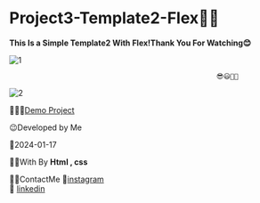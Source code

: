 # Project3-Template2-Flex👩‍💻

**This Is a Simple Template2 With Flex!Thank You For Watching😊**

![1](https://github.com/fatemeMohamadian/Project3-Template2-Flex/assets/155579918/296ad591-a4b1-4dda-96be-261c42ddf5ee)

                                                        😎😃👩‍💻
                                                  
![2](https://github.com/fatemeMohamadian/Project3-Template2-Flex/assets/155579918/7174cc15-3413-40a9-bce6-471b9e27c26c)


👩‍💻😎[Demo Project](https://fatememohamadian.github.io/Project3-Template2-Flex/index.html)

 😉Developed by Me

 📅2024-01-17

 👩‍💻With By **Html , css** 

 📲📞ContactMe 
 🔗[instagram](https://www.instagram.com/fateme_mohamadiian.fed)       
 🔗 [linkedin](https://www.linkedin.com/in/fateme-mohamadian-dev0824)
